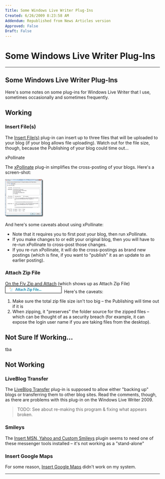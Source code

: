 ```yaml
---
Title: Some Windows Live Writer Plug-Ins
Created: 6/26/2009 8:23:58 AM
Addendum: Republished from News Articles version
Approved: False
Draft: False
---
```

# Some Windows Live Writer Plug-Ins

---

## Some Windows Live Writer Plug-Ins






Here's some notes on some plug-ins for Windows Live Writer that I use, sometimes occasionally and sometimes frequently.


## Working

### Insert File(s)


The [Insert File(s)](http://gallery.live.com/liveItemDetail.aspx?li=b839fc2f-afa0-4728-8f54-cf4c0d3be8f5&amp;bt=9&amp;pl=8) plug-in can insert up to three files that will be uploaded to your blog (if your blog allows file uploading). Watch out for the file size, though, because the Publishing of your blog could time out…



xPollinate



The [xPollinate](http://gallery.live.com/liveItemDetail.aspx?li=c2bf1378-8b18-4a4e-880e-e399c8d7b7b4&amp;bt=9&amp;pl=8) plug-in simplifies the cross-posting of your blogs. Here's a screen-shot:



[![Click to see bigger image](images/2009/WLW-SomeWLWPlugIns_8476-image_thumb.png "Click to see bigger image")](images/2009/WLW-SomeWLWPlugIns_8476-image_2.png)



And here's some caveats about using xPollinate:


- Note that it requires you to first post your blog, then run xPollinate.
- If you make changes to or edit your original blog, then you will have to re-run xPollinate to cross-post those changes.
- If you re-run xPollinate, it will do the cross-postings as brand new postings (which is fine, if you want to "publish" it as an update to an earlier posting).


### Attach Zip File


[On the Fly Zip and Attach](http://gallery.live.com/liveItemDetail.aspx?li=d9449418-e352-4850-8398-458edece8e74&amp;bt=9&amp;pl=8) (which shows up as Attach Zip File) [![image](images/2009/WLW-SomeWLWPlugIns_8476-image_thumb_1.png)](images/2009/WLW-SomeWLWPlugIns_8476-image_4.png)  Here's the caveats:


1. Make sure the total zip file size isn't too big – the Publishing will time out if it is
2. When zipping, it "preserves" the folder source for the zipped files – which can be thought of as a security breach (for example, it can expose the login user name if you are taking files from the desktop).


## Not Sure If Working…


tba


## Not Working

### LiveBlog Transfer


The [LiveBlog Transfer](http://gallery.live.com/liveItemDetail.aspx?li=0ceaf7be-9887-43c4-af18-6e7a3ef5fcc3&amp;bt=9&amp;pl=8) plug-in is supposed to allow either "backing up" blogs or transferring them to other blog sites. Read the comments, though, as there are problems with this plug-in on the Windows Live Writer 2009.



> TODO: See about re-making this program & fixing what appears broken.


### Smileys


The [Insert MSN, Yahoo and Custom Smileys](http://gallery.live.com/liveItemDetail.aspx?li=76de73f7-b3e9-48ee-9fd9-e9d4ee81f215&amp;bt=9&amp;pl=8) plugin seems to need one of these messenger tools installed – it's not working as a "stand-alone"


### Insert Google Maps


For some reason, [Insert Google Maps](http://gallery.live.com/liveItemDetail.aspx?li=c4b3945e-2f67-4653-a67f-152d3881624b&amp;bt=9&amp;pl=8) didn't work on my system.





---


